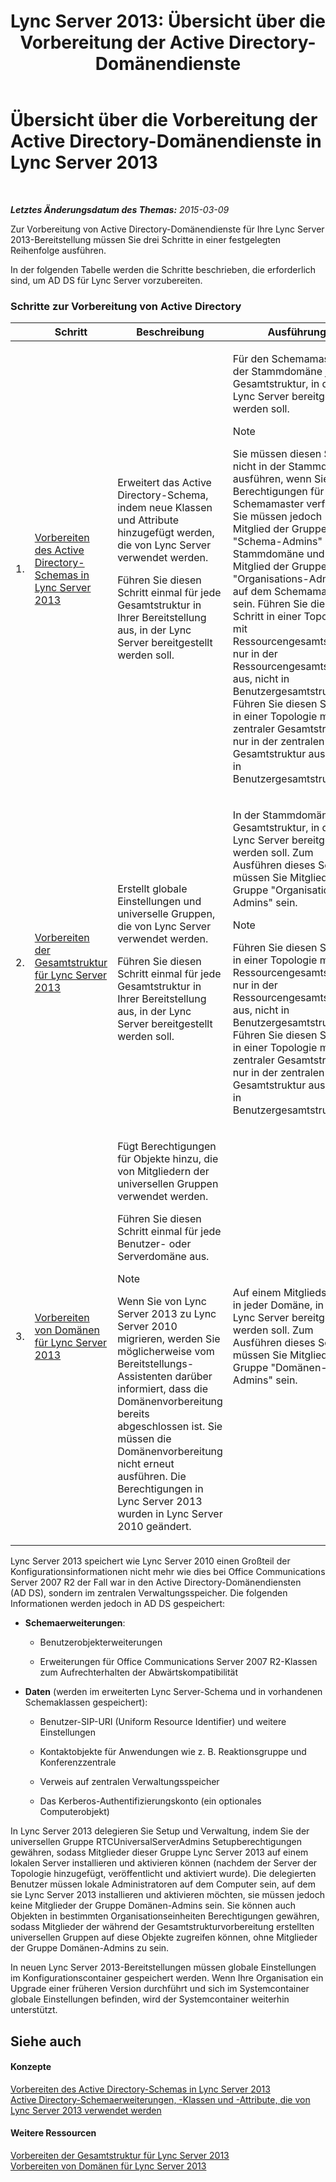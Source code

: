 ﻿---
title: 'Lync Server 2013: Übersicht über die Vorbereitung der Active Directory-Domänendienste'
TOCTitle: Übersicht über die Vorbereitung der Active Directory-Domänendienste
ms:assetid: cdd2a652-6a0d-4728-9950-3fcaa7a80066
ms:mtpsurl: https://technet.microsoft.com/de-de/library/Gg398869(v=OCS.15)
ms:contentKeyID: 49295440
ms.date: 05/19/2016
mtps_version: v=OCS.15
ms.translationtype: HT
---

# Übersicht über die Vorbereitung der Active Directory-Domänendienste in Lync Server 2013

 

_**Letztes Änderungsdatum des Themas:** 2015-03-09_

Zur Vorbereitung von Active Directory-Domänendienste für Ihre Lync Server 2013-Bereitstellung müssen Sie drei Schritte in einer festgelegten Reihenfolge ausführen.

In der folgenden Tabelle werden die Schritte beschrieben, die erforderlich sind, um AD DS für Lync Server vorzubereiten.

### Schritte zur Vorbereitung von Active Directory

<table>
<colgroup>
<col style="width: 25%" />
<col style="width: 25%" />
<col style="width: 25%" />
<col style="width: 25%" />
</colgroup>
<thead>
<tr class="header">
<th></th>
<th>Schritt</th>
<th>Beschreibung</th>
<th>Ausführung</th>
</tr>
</thead>
<tbody>
<tr class="odd">
<td><p>1.</p></td>
<td><p><a href="lync-server-2013-preparing-the-active-directory-schema.md">Vorbereiten des Active Directory-Schemas in Lync Server 2013</a></p></td>
<td><p>Erweitert das Active Directory-Schema, indem neue Klassen und Attribute hinzugefügt werden, die von Lync Server verwendet werden.</p>
<p>Führen Sie diesen Schritt einmal für jede Gesamtstruktur in Ihrer Bereitstellung aus, in der Lync Server bereitgestellt werden soll.</p></td>
<td><p>Für den Schemamaster in der Stammdomäne jeder Gesamtstruktur, in der Lync Server bereitgestellt werden soll.</p>
<div>

> [!NOTE]
> Sie müssen diesen Schritt nicht in der Stammdomäne ausführen, wenn Sie über Berechtigungen für den Schemamaster verfügen, Sie müssen jedoch Mitglied der Gruppe "Schema-Admins" in der Stammdomäne und Mitglied der Gruppe "Organisations-Admins" auf dem Schemamaster sein. Führen Sie diesen Schritt in einer Topologie mit Ressourcengesamtstruktur nur in der Ressourcengesamtstruktur aus, nicht in Benutzergesamtstrukturen. Führen Sie diesen Schritt in einer Topologie mit zentraler Gesamtstruktur nur in der zentralen Gesamtstruktur aus, nicht in Benutzergesamtstrukturen.


</div></td>
</tr>
<tr class="even">
<td><p>2.</p></td>
<td><p><a href="lync-server-2013-preparing-the-forest.md">Vorbereiten der Gesamtstruktur für Lync Server 2013</a></p></td>
<td><p>Erstellt globale Einstellungen und universelle Gruppen, die von Lync Server verwendet werden.</p>
<p>Führen Sie diesen Schritt einmal für jede Gesamtstruktur in Ihrer Bereitstellung aus, in der Lync Server bereitgestellt werden soll.</p></td>
<td><p>In der Stammdomäne jeder Gesamtstruktur, in der Lync Server bereitgestellt werden soll. Zum Ausführen dieses Schritts müssen Sie Mitglied der Gruppe &quot;Organisations-Admins&quot; sein.</p>
<div>

> [!NOTE]
> Führen Sie diesen Schritt in einer Topologie mit Ressourcengesamtstruktur nur in der Ressourcengesamtstruktur aus, nicht in Benutzergesamtstrukturen. Führen Sie diesen Schritt in einer Topologie mit zentraler Gesamtstruktur nur in der zentralen Gesamtstruktur aus, nicht in Benutzergesamtstrukturen.


</div></td>
</tr>
<tr class="odd">
<td><p>3.</p></td>
<td><p><a href="lync-server-2013-preparing-domains.md">Vorbereiten von Domänen für Lync Server 2013</a></p></td>
<td><p>Fügt Berechtigungen für Objekte hinzu, die von Mitgliedern der universellen Gruppen verwendet werden.</p>
<p>Führen Sie diesen Schritt einmal für jede Benutzer- oder Serverdomäne aus.</p>
<div>

> [!NOTE]
> Wenn Sie von Lync Server 2013 zu Lync Server 2010 migrieren, werden Sie möglicherweise vom Bereitstellungs-Assistenten darüber informiert, dass die Domänenvorbereitung bereits abgeschlossen ist. Sie müssen die Domänenvorbereitung nicht erneut ausführen. Die Berechtigungen in Lync Server 2013 wurden in Lync Server 2010 geändert.


</div></td>
<td><p>Auf einem Mitgliedsserver in jeder Domäne, in der Lync Server bereitgestellt werden soll. Zum Ausführen dieses Schritts müssen Sie Mitglied der Gruppe &quot;Domänen-Admins&quot; sein.</p></td>
</tr>
</tbody>
</table>


Lync Server 2013 speichert wie Lync Server 2010 einen Großteil der Konfigurationsinformationen nicht mehr wie dies bei Office Communications Server 2007 R2 der Fall war in den Active Directory-Domänendiensten (AD DS), sondern im zentralen Verwaltungsspeicher. Die folgenden Informationen werden jedoch in AD DS gespeichert:

  - **Schemaerweiterungen**:
    
      - Benutzerobjekterweiterungen
    
      - Erweiterungen für Office Communications Server 2007 R2-Klassen zum Aufrechterhalten der Abwärtskompatibilität

<!-- end list -->

  - **Daten** (werden im erweiterten Lync Server-Schema und in vorhandenen Schemaklassen gespeichert):
    
      - Benutzer-SIP-URI (Uniform Resource Identifier) und weitere Einstellungen
    
      - Kontaktobjekte für Anwendungen wie z. B. Reaktionsgruppe und Konferenzzentrale
    
      - Verweis auf zentralen Verwaltungsspeicher
    
      - Das Kerberos-Authentifizierungskonto (ein optionales Computerobjekt)

In Lync Server 2013 delegieren Sie Setup und Verwaltung, indem Sie der universellen Gruppe RTCUniversalServerAdmins Setupberechtigungen gewähren, sodass Mitglieder dieser Gruppe Lync Server 2013 auf einem lokalen Server installieren und aktivieren können (nachdem der Server der Topologie hinzugefügt, veröffentlicht und aktiviert wurde). Die delegierten Benutzer müssen lokale Administratoren auf dem Computer sein, auf dem sie Lync Server 2013 installieren und aktivieren möchten, sie müssen jedoch keine Mitglieder der Gruppe Domänen-Admins sein. Sie können auch Objekten in bestimmten Organisationseinheiten Berechtigungen gewähren, sodass Mitglieder der während der Gesamtstrukturvorbereitung erstellten universellen Gruppen auf diese Objekte zugreifen können, ohne Mitglieder der Gruppe Domänen-Admins zu sein.

In neuen Lync Server 2013-Bereitstellungen müssen globale Einstellungen im Konfigurationscontainer gespeichert werden. Wenn Ihre Organisation ein Upgrade einer früheren Version durchführt und sich im Systemcontainer globale Einstellungen befinden, wird der Systemcontainer weiterhin unterstützt.

## Siehe auch

#### Konzepte

[Vorbereiten des Active Directory-Schemas in Lync Server 2013](lync-server-2013-preparing-the-active-directory-schema.md)  
[Active Directory-Schemaerweiterungen, -Klassen und -Attribute, die von Lync Server 2013 verwendet werden](lync-server-2013-active-directory-schema-extensions-classes-and-attributes-used-by-lync-server.md)  

#### Weitere Ressourcen

[Vorbereiten der Gesamtstruktur für Lync Server 2013](lync-server-2013-preparing-the-forest.md)  
[Vorbereiten von Domänen für Lync Server 2013](lync-server-2013-preparing-domains.md)

